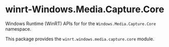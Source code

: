 <!-- warning: Please don't edit this file. It was automatically generated. -->

# winrt-Windows.Media.Capture.Core

Windows Runtime (WinRT) APIs for for the `Windows.Media.Capture.Core` namespace.

This package provides the `winrt.windows.media.capture.core` module.
